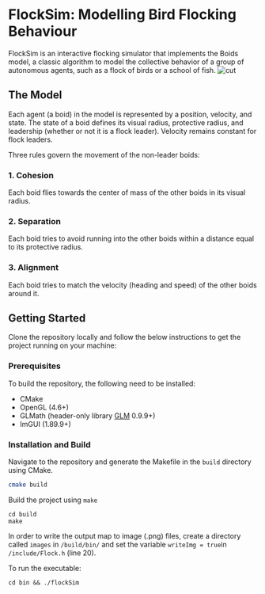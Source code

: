 # FlockSim: Modelling Bird Flocking Behaviour

FlockSim is an interactive flocking simulator that implements the Boids model, a classic algorithm to model the collective behavior of a group of autonomous agents, such as a flock of birds or a school of fish.
![cut](https://github.com/ayushk7102/flockSim/assets/65803868/8044459c-9443-4256-ad9a-6ddd89239fe2)


## The Model
Each agent (a boid) in the model is represented by a position, velocity, and state. The state of a boid defines its visual radius, protective radius, and leadership (whether or not it is a flock leader). Velocity remains constant for flock leaders. 


Three rules govern the movement of the non-leader boids: 
### 1. Cohesion
Each boid flies towards the center of mass of the other boids in its visual radius.
### 2. Separation
Each boid tries to avoid running into the other boids within a distance equal to its protective radius. 
### 3. Alignment
Each boid tries to match the velocity (heading and speed) of the other boids around it. 



## Getting Started
Clone the repository locally and follow the below instructions to get the project running on your machine:

### Prerequisites
To build the repository, the following need to be installed:
* CMake 
* OpenGL (4.6+)
* GLMath (header-only library [GLM](https://github.com/g-truc/glm) 0.9.9+)
* ImGUI (1.89.9+)
  
### Installation and Build

Navigate to the repository and generate the Makefile in the ```build``` directory using CMake.
   ```sh
cmake build
   ```
Build the project using ```make```
```
cd build
make
```
In order to write the output map to image (.png) files, create a directory called ```images``` in ```/build/bin/```  and set the variable ```writeImg = true```in ```/include/Flock.h```  (line 20).

To run the executable: 
```
cd bin && ./flockSim
```





